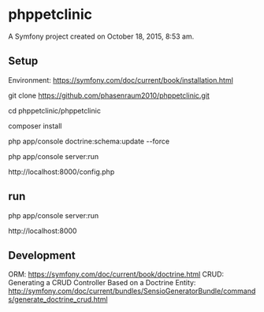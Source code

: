 phppetclinic
============

A Symfony project created on October 18, 2015, 8:53 am.

Setup
-----

Environment: https://symfony.com/doc/current/book/installation.html

git clone https://github.com/phasenraum2010/phppetclinic.git

cd phppetclinic/phppetclinic

composer install

php app/console doctrine:schema:update --force

php app/console server:run

http://localhost:8000/config.php

run
---

php app/console server:run

http://localhost:8000

Development
-----------

ORM: https://symfony.com/doc/current/book/doctrine.html
CRUD: Generating a CRUD Controller Based on a Doctrine Entity: 
http://symfony.com/doc/current/bundles/SensioGeneratorBundle/commands/generate_doctrine_crud.html
